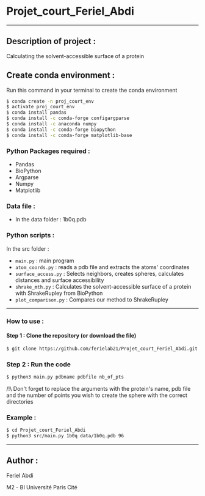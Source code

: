 # Projet_court_Feriel_Abdi
---------------------------------------------------------------
## Description of project :
Calculating the solvent-accessible surface of a protein

## Create conda environment :
Run this command in your terminal to create the conda environment

```bash
$ conda create -n proj_court_env
$ activate proj_court_env
$ conda install pandas
$ conda install -c conda-forge configargparse
$ conda install -c anaconda numpy
$ conda install -c conda-forge biopython
$ conda install -c conda-forge matplotlib-base
```

### Python Packages required :

- Pandas
- BioPython
- Argparse
- Numpy
- Matplotlib

### Data file :

- In the data folder : 1b0q.pdb

### Python scripts : 

In the src folder :
- `main.py` : main program
- `atom_coords.py` : reads a pdb file and extracts the atoms' coordinates
- `surface_access.py` : Selects neighbors, creates spheres, calculates distances and surface accessibility
- `shrake_mth.py` : Calculates the solvent-accessible surface of a protein with ShrakeRupley from BioPython
- `plot_comparison.py` : Compares our method to ShrakeRupley

---
### How to use :

#### Step 1 : Clone the repository (or download the file)
```bash
$ git clone https://github.com/ferielab21/Projet_court_Feriel_Abdi.git
```
### Step 2 : Run the code

```bash
$ python3 main.py pdbname pdbfile nb_of_pts 
```
/!\ Don't forget to replace the arguments with the protein's name, pdb file and the number of points you wish to create the sphere with the correct directories

### Example :
```bash
$ cd Projet_court_Feriel_Abdi
$ python3 src/main.py 1b0q data/1b0q.pdb 96 
```
---
## Author :

Feriel Abdi

M2 - BI
Université Paris Cité

